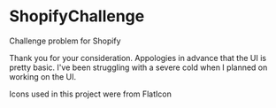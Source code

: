 # ShopifyChallenge
Challenge problem for Shopify

Thank you for your consideration. Appologies in advance that the UI is pretty basic. I've been struggling with a severe cold
when I planned on working on the UI. 

Icons used in this project were from FlatIcon
